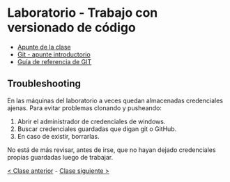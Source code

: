 # Laboratorio - Trabajo con versionado de código

- [Apunte de la clase](https://drive.google.com/file/d/1s-ACSAjGru4FdsjVsDRly5dOlfm_Yzmg/view)
- [Git - apunte introductorio](https://docs.google.com/document/d/166ksg4rSAIrYWStR5yHrUQjFp1OY3DvSoLMcA8CYc34/edit#heading=h.7urotmir6l2i)
- [Guía de referencia de GIT](https://docs.google.com/document/d/147cqUY86wWVoJ86Ce0NoX1R78CwoCOGZtF7RugUvzFg/edit#heading=h.pfzudah6sze2)

## Troubleshooting

En las máquinas del laboratorio a veces quedan almacenadas credenciales ajenas. Para evitar problemas clonando y pusheando:
1. Abrir el administrador de credenciales de windows.
2. Buscar credenciales guardadas que digan git o GitHub.
3. En caso de existir, borrarlas.

No está de más revisar, antes de irse, que no hayan dejado credenciales propias guardadas luego de trabajar.

[< Clase anterior](https://github.com/pdep-mit/bitacora-de-clase/blob/master/clase-02.md) - [Clase siguiente >](https://github.com/pdep-mit/bitacora-de-clase/blob/master/clase-04.md)
